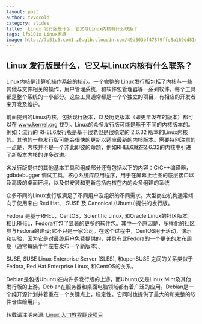 ```yaml
---
layout: post
author: tvvocold
category: slides
title:  Linux 发行版是什么，它又与Linux内核有什么联系？  
tags: lfs101x Linux家族          
image: http://7o51u6.com1.z0.glb.clouddn.com/49d503bf47879ffe8a169dd81c744d83_b.jpg
---
```


Linux 发行版是什么，它又与Linux内核有什么联系？
-
Linux内核是计算机操作系统的核心。一个完整的 Linux发行版包括了内核与一些其他与文件相关的操作，用户管理系统，和软件包管理器等一系列软件。每个工具都是整个系统的一小部分。这些工具通常都是一个个独立的项目，有相应的开发者来开发及维护。

前面提到的Linux内核，包括现行版本，以及历史版本（即更早发布的版本）都可以在 www.kernel.org 找到。Linux的众多发行版可能是基于不同的内核版本的。例如：流行的 RHEL6发行版是基于很老但是很稳定的 2.6.32 版本的Linux内核的。其他的一些发行版可能会很快的更新以适应最新的内核版本。需要特别注意的一点是，内核并不是一个非此即彼的命题，例如RHEL6就在2.6.32的内核中引进了新版本内核的许多改进。

各发行版提供的其他基本工具和组成部分还有包括以下的内容：C/C++编译器，gdbdebugger 调试工具，核心系统库应用程序，用于在屏幕上绘图的底层接口以及高级的桌面环境，以及供安装和更新包括内核在内的众多组建的系统

众多不同的Linux发行版满足了不同用户及组织的不同需求。大型商业机构通常倾向于使用来由 Red Hat、 SUSE 及 Canonical (Ubuntu)提供的发行版。

Fedora 是基于RHEL，CentOS，Scientific Linux, 和Oracle Linux的社区版本。相比RHEL，Fedora打包了显著的更多的软件包。其中一个原因是，多样化的社区参与Fedora的建设;它不只是一家公司。在这个过程中，CentOS用于活动，演示和实验，因为它是对最终用户免费提供的，并具有比Fedora的一个更长的发布周期（通常每隔半年左右发布一个新版本）。

SUSE, SUSE Linux Enterprise Server (SLES), 和openSUSE 之间的关系类似于 Fedora, Red Hat Enterprise Linux, 和CentOS的关系。

Debian是包括Ubuntu在内许多发行版的上游，而Ubuntu又是Linux Mint及其他发行版的上游。Debian在服务器和桌面电脑领域都有着广泛的应用。Debian是一个纯开源计划并着重在一个关键点上，稳定性。它同时也提供了最大的和完整的软件仓库给用户。

转载请注明来源: [Linux 入门教程翻译项目](https://github.com/fdzh/LFS101x)
